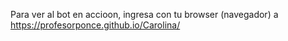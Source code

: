 Para ver al bot en accioon, ingresa con tu browser (navegador) a https://profesorponce.github.io/Carolina/
